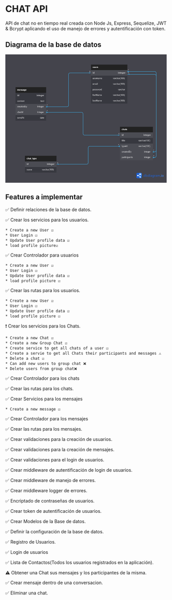 # CHAT API

API de chat no en tiempo real creada con Node Js, Express, Sequelize, JWT & Bcrypt aplicando el uso de manejo de errores y autentificación con token.

## Diagrama de la base de datos

![DB](./public/Chat_api_db.png)

## Features a implementar

✅ Definir relaciones de la base de datos.

✅ Crear los servicios para los usuarios.

    * Create a new User ☑️
    * User Login ☑️
    * Update User profile data ☑️
    * load profile picture☑️

✅ Crear Controlador para usuarios

    * Create a new User ☑️
    * User Login ☑️
    * Update User profile data ☑️
    * load profile picture ☑️

✅ Crear las rutas para los usuarios.

    * Create a new User ☑️
    * User Login ☑️
    * Update User profile data ☑️
    * load profile picture ☑️

❗ Crear los servicios para los Chats.

    * Create a new Chat ☑️
    * Create a new Group Chat ☑️
    * Create service to get all chats of a user ☑️
    * Create a servie to get all Chats their participants and messages ⚠️
    * Delete a chat ☑️
    * Can add new users to group chat ❌
    * Delete users from group chat❌

✅ Crear Controlador para los chats

✅ Crear las rutas para los chats.

✅ Crear Servicios para los mensajes

    * Create a new message ☑️

✅ Crear Controlador para los mensajes

✅ Crear las rutas para los mensajes.

✅ Crear validaciones para la creación de usuarios.

✅ Crear validaciones para la creación de mensajes.

✅ Crear validaciones para el login de usuarios.

✅ Crear middleware de autentificación de login de usuarios.

✅ Crear middleware de manejo de errores.

✅ Crear middleware logger de errores.

✅ Encriptado de contraseñas de usuarios.

✅ Crear token de autentificación de usuarios.

✅ Crear Modelos de la Base de datos.

✅ Definir la configuración de la base de datos.

✅ Registro de Usuarios.

✅ Login de usuarios

✅ Lista de Contactos(Todos los usuarios registrados en la aplicación).

⚠️ Obtener una Chat sus mensajes y los participantes de la misma.

✅ Crear mensaje dentro de una conversacion.

✅ Eliminar una chat.
